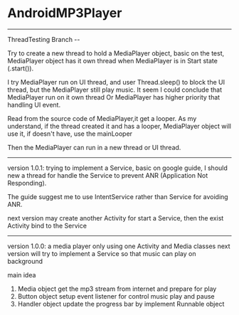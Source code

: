 # AndroidMP3Player

----------------------------------------------------------------------

ThreadTesting Branch --

Try to create a new thread to hold a MediaPlayer object,
basic on the test, MediaPlayer object has it own thread
when MediaPlayer is in Start state (.start()).

I try MediaPlayer run on UI thread, and user Thread.sleep()
to block the UI thread, but the MediaPlayer still play music.
It seem I could conclude that MediaPlayer run on it own thread
Or MediaPlayer has higher priority that handling UI event.

Read from the source code of MediaPlayer,it get a looper.
As my understand, if the thread created it and has a looper,
MediaPlayer object will use it, if doesn't have, use the mainLooper

Then the MediaPlayer can run in a new thread or UI thread.


----------------------------------------------------------------------

version 1.0.1:
trying to implement a Service,
basic on google guide, I should new a thread for handle the Service
to prevent ANR (Application Not Responding).

The guide suggest me to use IntentService rather than Service
for avoiding ANR.

next version may create another Activity for start a Service,
then the exist Activity bind to the Service

----------------------------------------------------------------------

version 1.0.0:
a media player only using one Activity and Media classes
next version will try to implement a Service so that music can play on background

main idea
1. Media object get the mp3 stream from internet and prepare for play
2. Button object setup event listener for control music play and pause
3. Handler object update the progress bar by implement Runnable object
